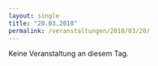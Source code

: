 ```yaml
---
layout: single
title: "20.03.2018"
permalink: /veranstaltungen/2018/03/20/
---
```


Keine Veranstaltung an diesem Tag.
